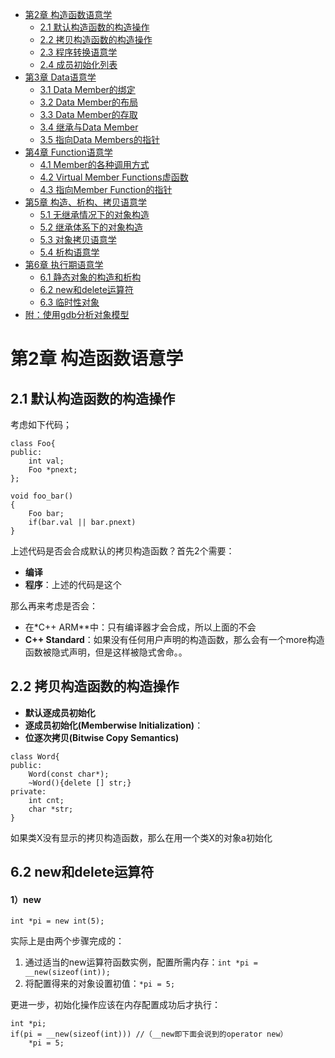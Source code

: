 <!-- GFM-TOC -->
* [第2章 构造函数语意学](#第2章-构造函数语意学)
    * [2.1 默认构造函数的构造操作](#21-默认构造函数的构造操作)
    * [2.2 拷贝构造函数的构造操作](#22-拷贝构造函数的构造操作)
    * [2.3 程序转换语意学](#23-程序转换语意学)
    * [2.4 成员初始化列表](#24-成员初始化列表)
* [第3章 Data语意学](#第3章-data语意学)
    * [3.1 Data Member的绑定](#31-data-member的绑定)
    * [3.2 Data Member的布局](#32-data-member的布局)
    * [3.3 Data Member的存取](#33-data-member的存取)
    * [3.4 继承与Data Member](#34-继承与data-member)
    * [3.5 指向Data Members的指针](#35-指向data-members的指针)
* [第4章 Function语意学](#第4章-function语意学)
    * [4.1 Member的各种调用方式](#41-member的各种调用方式)
    * [4.2 Virtual Member Functions虚函数](#42-virtual-member-functions虚函数)
    * [4.3 指向Member Function的指针](#43-指向member-function的指针)
* [第5章 构造、析构、拷贝语意学](#第5章-构造析构拷贝语意学)
    * [5.1 无继承情况下的对象构造](#51-无继承情况下的对象构造)
    * [5.2 继承体系下的对象构造](#52-继承体系下的对象构造)
    * [5.3 对象拷贝语意学](#53-对象拷贝语意学)
    * [5.4 析构语意学](#54-析构语意学)
* [第6章 执行期语意学](#第6章-执行期语意学)
    * [6.1 静态对象的构造和析构](#61-静态对象的构造和析构)
    * [6.2 new和delete运算符](#62-new和delete运算符)
    * [6.3 临时性对象](#63-临时性对象)
* [附：使用gdb分析对象模型](#附使用gdb分析对象模型)
<!-- GFM-TOC -->

# 第2章 构造函数语意学

## 2.1 默认构造函数的构造操作

考虑如下代码；

```
class Foo{
public:
    int val;
    Foo *pnext;
};

void foo_bar()
{
    Foo bar;
    if(bar.val || bar.pnext)
}
```
上述代码是否会合成默认的拷贝构造函数？首先2个需要：
* **编译**
* **程序**：上述的代码是这个

那么再来考虑是否会：

* 在*C++ ARM**中：只有编译器才会合成，所以上面的不会
* **C++ Standard**：如果没有任何用户声明的构造函数，那么会有一个more构造函数被隐式声明，但是这样被隐式舍命。。

## 2.2 拷贝构造函数的构造操作
* **默认逐成员初始化**
* **逐成员初始化(Memberwise Initialization)**：
* **位逐次拷贝(Bitwise Copy Semantics)**
```
class Word{
public:
    Word(const char*);
    ~Word(){delete [] str;}
private:
    int cnt;
    char *str;
}
```
如果类X没有显示的拷贝构造函数，那么在用一个类X的对象a初始化


## 6.2 new和delete运算符

#### 1）new

```
int *pi = new int(5);
```

实际上是由两个步骤完成的：

1. 通过适当的new运算符函数实例，配置所需内存：```int *pi = __new(sizeof(int));```
2. 将配置得来的对象设置初值：```*pi = 5;```

更进一步，初始化操作应该在内存配置成功后才执行：

```
int *pi;
if(pi = __new(sizeof(int))) //（__new即下面会说到的operator new）
    *pi = 5;
```


